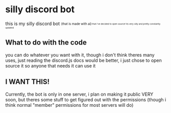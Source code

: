 # silly discord bot
this is my silly discord bot <sub><sup>(that is made with ai)<sup><sub> that i've decided to open source! its very silly and pretty constantly updated


## What to do with the code
you can do whatever you want with it, though i don't think theres many uses, just reading the discord.js docs would be better, i just chose to open source it so anyone that needs it can use it

## I WANT THIS!
Currently, the bot is only in one server, i plan on making it public VERY soon, but theres some stuff to get figured out with the permissions (though i think normal "member" permissions for most servers will do)